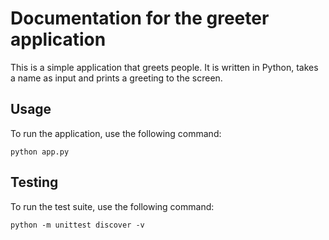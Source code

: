 # Documentation for the greeter application
This is a simple application that greets people.
It is written in Python, takes a name as input and prints a greeting to the screen.
## Usage
To run the application, use the following command:
```
python app.py
```
## Testing
To run the test suite, use the following command:
```
python -m unittest discover -v
```